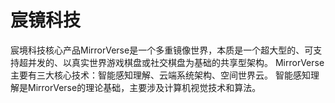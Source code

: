 # 

# 宸镜科技

宸境科技核心产品MirrorVerse是一个多重镜像世界，本质是一个超大型的、可支持超并发的、以真实世界游戏棋盘或社交棋盘为基础的共享型架构。 MirrorVerse 主要有三大核心技术：智能感知理解、云端系统架构、空间世界云。 智能感知理解是MirrorVerse的理论基础，主要涉及计算机视觉技术和算法。


